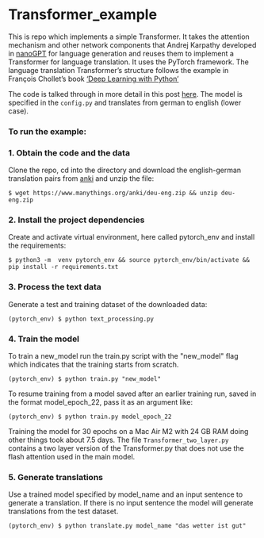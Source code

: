 # Transformer_example

This is repo which implements a simple Transformer. It takes the attention mechanism and other network components that Andrej Karpathy developed in [nanoGPT](https://github.com/karpathy/nanoGPT) for language generation and reuses them to implement a Transformer for language translation. It uses the PyTorch framework. The language translation Transformer’s structure follows the example in François Chollet’s book [‘Deep Learning with Python’](https://github.com/fchollet/deep-learning-with-python-notebooks)

The code is talked through in more detail in this post [here](https://johnardavies.github.io/technical/transformer3/). The model is specified in the ```config.py``` and translates from german to english (lower case).

### To run the example:

### 1.  Obtain the code and the data
Clone the repo, cd into the directory and download the english-german translation pairs from [anki](https://www.manythings.org/anki/) and unzip the file:
```
$ wget https://www.manythings.org/anki/deu-eng.zip && unzip deu-eng.zip
```
### 2.  Install the project dependencies
Create and activate virtual environment, here called pytorch_env and install the requirements:
```
$ python3 -m  venv pytorch_env && source pytorch_env/bin/activate &&  pip install -r requirements.txt
```
### 3.  Process the text data
Generate a test and training dataset of the downloaded data:
```
(pytorch_env) $ python text_processing.py
```
### 4.  Train the model
To train a new_model run the train.py script with the "new_model" flag which indicates that the training starts from scratch.
```
(pytorch_env) $ python train.py "new_model"
```
To resume training from a model saved after an earlier training run, saved in the format model_epoch_22, pass it as an argument like:
```
(pytorch_env) $ python train.py model_epoch_22
```
Training the model for 30 epochs on a Mac Air M2 with 24 GB RAM doing other things took about 7.5 days. The file `Transformer_two_layer.py` contains a two layer version of the Transformer.py that does not use the flash attention used in the main model.

### 5.  Generate translations
Use a trained model specified by model_name and an input sentence to generate a translation. If there is no input sentence the model will generate translations from the test dataset.
```
(pytorch_env) $ python translate.py model_name "das wetter ist gut"
```
